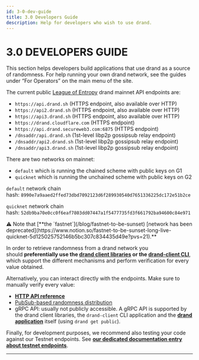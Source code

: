 ```yaml
---
id: 3-0-dev-guide
title: 3.0 Developers Guide
description: Help for developers who wish to use drand.
---
```

# 3.0 DEVELOPERS GUIDE

This section helps developers build applications that use drand as a source of randomness. For help running your own drand network, see the guides under “For Operators” on the main menu of the site.

The current public [League of Entropy](https://leagueofentropy.org) drand mainnet API endpoints are:

- `https://api.drand.sh` (HTTPS endpoint, also available over HTTP)
- `https://api2.drand.sh` (HTTPS endpoint, also available over HTTP)
- `https://api3.drand.sh` (HTTPS endpoint, also available over HTTP)
- `https://drand.cloudflare.com` (HTTPS endpoint)
- `https://api.drand.secureweb3.com:6875` (HTTPS endpoint)
- `/dnsaddr/api.drand.sh` (1st-level libp2p gossipsub relay endpoint)
- `/dnsaddr/api2.drand.sh` (1st-level libp2p gossipsub relay endpoint)
- `/dnsaddr/api3.drand.sh` (1st-level libp2p gossipsub relay endpoint)

There are two networks on mainnet:

- `default` which is running the chained scheme with public keys on G1
- `quicknet` which is running the unchained scheme with public keys on G2

`default` network chain hash: `8990e7a9aaed2ffed73dbd7092123d6f289930540d7651336225dc172e51b2ce`

`quicknet` network chain hash: `52db9ba70e0cc0f6eaf7803dd07447a1f5477735fd3f661792ba94600c84e971`

<aside>
⚠️ Note that [**the `fastnet`](/blog/fastnet-to-be-sunset) [network has been deprecated](https://www.notion.so/fastnet-to-be-sunset-long-live-quicknet-5d125025752146b5bc307c834435d49e?pvs=21).**

</aside>

In order to retrieve randomness from a drand network you should **preferentially use the [drand client libraries](3-3-dev-guide-client-libraries) or the [drand-client CLI](3-2-dev-guide-drand-client-cli)**, which support the different mechanisms and perform verification for every value obtained.

Alternatively, you can interact directly with the endpoints. Make sure to manually verify every value:

- [**HTTP API reference**](3-4-dev-guide-http-api)
- [PubSub-based randomness distribution](3-5-dev-guide-pubsub-network)
- gRPC API: usually not publicly accessible. A gRPC API is supported by the drand client libraries, the `drand-client` CLI application and the [**drand application**](../ops-guide/4-5-ops-guide-command-line-tools) itself (using `drand get public`).

Finally, for development purposes, we recommend also testing your code against our Testnet endpoints. See [**our dedicated documentation entry about testnet endpoints**](3-4-dev-guide-http-api).

---
